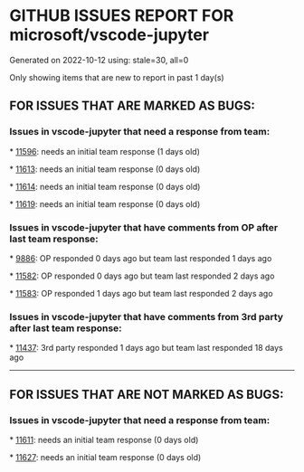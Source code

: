 
# GITHUB ISSUES REPORT FOR microsoft/vscode-jupyter


Generated on 2022-10-12 using: stale=30, all=0


Only showing items that are new to report in past 1 day(s)


## FOR ISSUES THAT ARE MARKED AS BUGS:


### Issues in vscode-jupyter that need a response from team:


\* [11596](https://github.com/microsoft/vscode-jupyter/issues/11596 "&quot;No Pip installer&quot; when ancestor folder contains poetry"): needs an initial team response (1 days old)

\* [11613](https://github.com/microsoft/vscode-jupyter/issues/11613 "Code loss/corruption when jupyter crashes."): needs an initial team response (0 days old)

\* [11614](https://github.com/microsoft/vscode-jupyter/issues/11614 "Cell execution is faster in the background"): needs an initial team response (0 days old)

\* [11619](https://github.com/microsoft/vscode-jupyter/issues/11619 "Sluggish interface ipynb"): needs an initial team response (0 days old)

### Issues in vscode-jupyter that have comments from OP after last team response:


\* [9886](https://github.com/microsoft/vscode-jupyter/issues/9886 "Jupyter notebook debugger fails using some conda kernels (but not others) "): OP responded 0 days ago but team last responded 1 days ago

\* [11582](https://github.com/microsoft/vscode-jupyter/issues/11582 "Remote jupyter-server fails to start a remote kernel"): OP responded 0 days ago but team last responded 2 days ago

\* [11583](https://github.com/microsoft/vscode-jupyter/issues/11583 "Reuse of cell makes it move"): OP responded 1 days ago but team last responded 2 days ago

### Issues in vscode-jupyter that have comments from 3rd party after last team response:


\* [11437](https://github.com/microsoft/vscode-jupyter/issues/11437 "vscode jupyter outputs garbled Russian symbols"): 3rd party responded 1 days ago but team last responded 18 days ago

---

## FOR ISSUES THAT ARE NOT MARKED AS BUGS:


### Issues in vscode-jupyter that need a response from team:


\* [11611](https://github.com/microsoft/vscode-jupyter/issues/11611 "outline focus (highlight) should reflect position of current selected cell"): needs an initial team response (0 days old)

\* [11627](https://github.com/microsoft/vscode-jupyter/issues/11627 "Jupyter Notebook blank screen when open VScode"): needs an initial team response (0 days old)
